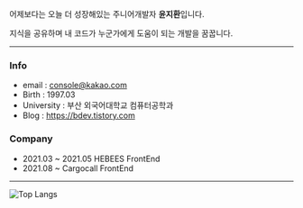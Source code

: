 어제보다는 오늘 더 성장해있는 주니어개발자 **윤지환**입니다.

지식을 공유하며 내 코드가 누군가에게 도움이 되는 개발을 꿈꿉니다.

------

### Info

- email : console@kakao.com
- Birth : 1997.03
- University : 부산 외국어대학교 컴퓨터공학과
- Blog : https://bdev.tistory.com

### Company

- 2021.03 ~ 2021.05 HEBEES FrontEnd
- 2021.08 ~ Cargocall FrontEnd
------


![Top Langs](https://github-readme-stats.vercel.app/api/top-langs/?username=consolekakao&layout=compact)









